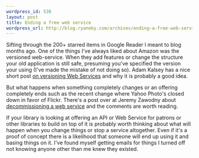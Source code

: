 ```yaml
--- 
wordpress_id: 538
layout: post
title: Ending a free web service
wordpress_url: http://blog.ryaneby.com/archives/ending-a-free-web-service/
---
```

Sifting through the 200+ starred items in Google Reader I meant to blog months ago. One of the things I've always liked about Amazon was the versioned web-service. When they add features or change the structure your old application is still safe, presuming you've specified the version your using (I've made the mistake of not doing so). Adam Kalsey has a nice short post <a href="http://kalsey.com/2006/02/versioning_web_services/">on versioning Web Services</a> and why it is probably a good idea.

But what happens when something completely changes or an offering completely ends such as the recent change where Yahoo Photo's closed down in favor of Flickr. There's a post over at Jeremy Zawodny about <a href="http://jeremy.zawodny.com/blog/archives/009046.html">decommissioning a web service</a> and the comments are worth reading.

If your library is looking at offering an API or Web Service for patrons or other libraries to build on top of it is probably worth thinking about what will happen when you change things or stop a service altogether. Even if it's a proof of concept there is a likelihood that someone will end up using it and basing things on it. I've found myself getting emails for things I turned off not knowing anyone other than me knew they existed.
